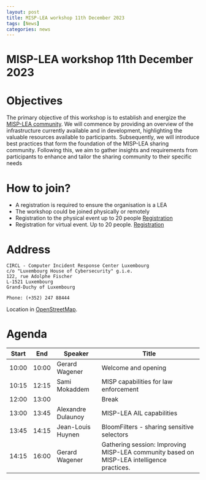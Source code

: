 ```yaml
---
layout: post
title: MISP-LEA workshop 11th December 2023 
tags: [News]
categories: news 
---
```


# MISP-LEA workshop 11th December 2023

# Objectives

The primary objective of this workshop is to establish and energize the [MISP-LEA community](https://www.misp-lea.org/). We will commence by providing an overview of the infrastructure currently available and in development, highlighting the valuable resources available to participants. Subsequently, we will introduce best practices that form the foundation of the MISP-LEA sharing community. Following this, we aim to gather insights and requirements from participants to enhance and tailor the sharing community to their specific needs

# How to join?

- A registration is required to ensure the organisation is a LEA
- The workshop could be joined physically or remotely
- Registration to the physical event up to 20 people [Registration](https://pretix.eu/circl/misp-lea/)
- Registration for virtual event. Up to 20 people. [Registration](https://pretix.eu/circl/misp-lea/)

# Address

~~~
CIRCL - Computer Incident Response Center Luxembourg
c/o "Luxembourg House of Cybersecurity" g.i.e.
122, rue Adolphe Fischer
L-1521 Luxembourg
Grand-Duchy of Luxembourg

Phone: (+352) 247 88444
~~~

Location in [OpenStreetMap](https://www.openstreetmap.org/node/9602536302).

# Agenda

| Start | End   | Speaker             | Title                       |
|-------|-------|  -------------------|-----------------------------|
| 10:00 | 10:00 | Gerard Wagener      | Welcome and opening         |
| 10:15 | 12:15 | Sami Mokaddem       | MISP capabilities for law enforcement       |
| 12:00 | 13:00 |                     | Break                       |
| 13:00 | 13:45 | Alexandre Dulaunoy  | MISP-LEA AIL capabilities   |
| 13:45 | 14:15 | Jean-Louis Huynen   | BloomFilters - sharing sensitive selectors       |
| 14:15 | 16:00 | Gerard Wagener      | Gathering session: Improving MISP-LEA community based on MISP-LEA intelligence practices. |

